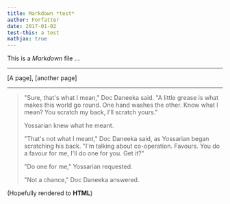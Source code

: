 ```yaml
---
title: Markdown *test*
author: Forfatter
date: 2017-01-02
test-this: a test
mathjax: true
---
```


This is a *Markdown* file ...

* * * * *

[A page], [another page]

* * * * *

> "Sure, that's what I mean," Doc Daneeka said. "A little grease is what makes this world go round. One hand washes the other. Know what I mean? You scratch my back, I'll scratch yours."
>
> Yossarian knew what he meant.
>
> "That's not what I meant," Doc Daneeka said, as Yossarian began scratching his back. "I'm talking about co-operation. Favours. You do a favour for me, I'll do one for you. Get it?"
>
> "Do one for me," Yossarian requested.
>
> "Not a chance," Doc Daneeka answered.

(Hopefully rendered to **HTML**)
